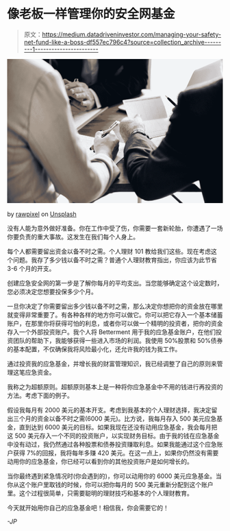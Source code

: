 # 像老板一样管理你的安全网基金

> 原文：<https://medium.datadriveninvestor.com/managing-your-safety-net-fund-like-a-boss-df557ec796c4?source=collection_archive---------1----------------------->

![](img/ecd4ae761e70893b9670a551b2f8114c.png)

by [rawpixel](https://unsplash.com/@rawpixel?utm_source=medium&utm_medium=referral) on [Unsplash](https://unsplash.com?utm_source=medium&utm_medium=referral)

没有人能为意外做好准备。你在工作中受了伤，你需要一套新轮胎，你遭遇了一场你要负责的重大事故。这发生在我们每个人身上。

每个人都需要留出资金以备不时之需。个人理财 101 教给我们这些。现在考虑这个问题。我存了多少钱以备不时之需？普通个人理财教育指出，你应该为此节省 3-6 个月的开支。

创建应急安全网的第一步是了解你每月的平均支出。当您能够确定这个设定数时，您必须决定您想要投保多少个月。

一旦你决定了你需要留出多少钱以备不时之需，那么决定你想把你的资金放在哪里就变得非常重要了。有各种各样的地方你可以做它。你可以把它存入一个基本储蓄账户，在那里你将获得可怕的利息，或者你可以做一个精明的投资者，把你的资金存入一个外部投资账户。我个人将 Betterment 用于我的应急基金账户，在他们投资团队的帮助下，我能够获得一些进入市场的利润。我使用 50%股票和 50%债券的基本配置，不仅确保我将风险最小化，还允许我的钱为我工作。

通过投资我的应急基金，并增长我的财富管理知识，我已经调整了自己的原则来管理这笔应急资金。

我称之为超额原则。超额原则基本上是一种将你应急基金中不用的钱进行再投资的方法。考虑下面的例子。

假设我每月有 2000 美元的基本开支。考虑到我基本的个人理财选择，我决定留出三个月的资金以备不时之需(6000 美元)。比方说，我每月存入 500 美元应急基金，直到达到 6000 美元的目标。如果我现在还没有动用应急基金，我会每月把这 500 美元存入一个不同的投资账户，以实现财务目标。由于我的钱在应急基金中没有动过，我仍然通过各种股票和债券投资赚取利息。如果我能通过这个应急账户获得 7%的回报，我将每年多赚 420 美元。在这一点上，如果你仍然没有需要动用你的应急基金，你已经可以看到你的其他投资账户是如何增长的。

当你最终遇到紧急情况时(你会遇到的)，你可以动用你的 6000 美元应急基金。当你从这个账户里取钱的时候，你可以把你每月的 500 美元重新分配到这个账户里。这个过程很简单，只需要聪明的理财技巧和基本的个人理财教育。

今天就开始用你自己的应急基金吧！相信我，你会需要它的！

*-JP*